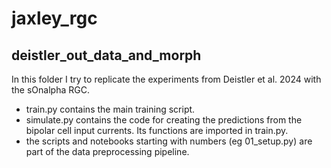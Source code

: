 # jaxley_rgc
## deistler_out_data_and_morph 
In this folder I try to replicate the experiments from Deistler et al. 2024 with the sOnalpha RGC.
- train.py contains the main training script.
- simulate.py contains the code for creating the predictions from the bipolar cell input currents. Its functions are imported in train.py.
- the scripts and notebooks starting with numbers (eg 01_setup.py)  are part of the data preprocessing pipeline.
